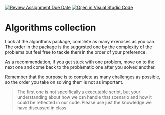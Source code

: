 [![Review Assignment Due Date](https://classroom.github.com/assets/deadline-readme-button-24ddc0f5d75046c5622901739e7c5dd533143b0c8e959d652212380cedb1ea36.svg)](https://classroom.github.com/a/XQoB6h4U)
[![Open in Visual Studio Code](https://classroom.github.com/assets/open-in-vscode-718a45dd9cf7e7f842a935f5ebbe5719a5e09af4491e668f4dbf3b35d5cca122.svg)](https://classroom.github.com/online_ide?assignment_repo_id=12612681&assignment_repo_type=AssignmentRepo)
# Algorithms collection

Look at the algorithms package, complete as many exercises as you can.
The order in the package is the suggested one by the complexity of the
problems but feel free to tackle them in the order of your preference.

As a recommendation, if you get stuck with one problem, move on to the next
one and come back to the problematic one after you solved another.

Remember that the purpose is to complete as many challenges as possible, so
the order you take on solving them is not as important.

> The first one is not specifically a executable script, but your understanding about how we can handle that scenario and how it could be reflected in our code. Please use just the knowledge we have discussed in class
